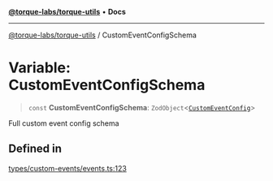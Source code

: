 [**@torque-labs/torque-utils**](../README.md) • **Docs**

***

[@torque-labs/torque-utils](../README.md) / CustomEventConfigSchema

# Variable: CustomEventConfigSchema

> `const` **CustomEventConfigSchema**: `ZodObject`\<[`CustomEventConfig`](../type-aliases/CustomEventConfig.md)\>

Full custom event config schema

## Defined in

[types/custom-events/events.ts:123](https://github.com/torque-labs/torque-utils/blob/a612e615fa21888d00ebb7bf70f9910fab4be80a/types/custom-events/events.ts#L123)
